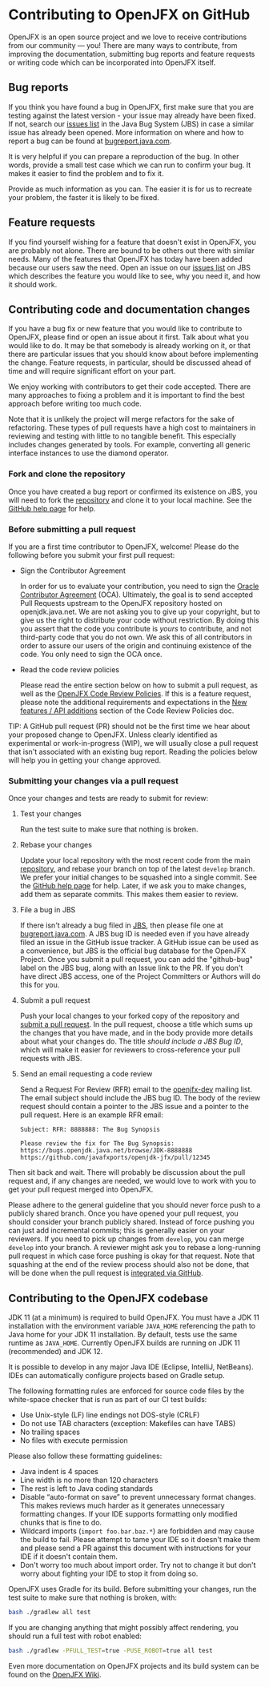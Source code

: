 Contributing to OpenJFX on GitHub
=============================

OpenJFX is an open source project and we love to receive contributions from our community &mdash; you! There are many ways to contribute, from improving the documentation, submitting bug reports and feature requests or writing code which can be incorporated into OpenJFX itself.

Bug reports
-----------

If you think you have found a bug in OpenJFX, first make sure that you are testing against the latest version - your issue may already have been fixed. If not, search our [issues list](https://bugs.openjdk.java.net) in the Java Bug System (JBS) in case a similar issue has already been opened. More information on where and how to report a bug can be found at [bugreport.java.com](http://bugreport.java.com/).

It is very helpful if you can prepare a reproduction of the bug. In other words, provide a small test case which we can run to confirm your bug. It makes it easier to find the problem and to fix it.

Provide as much information as you can. The easier it is for us to recreate your problem, the faster it is likely to be fixed.

Feature requests
----------------

If you find yourself wishing for a feature that doesn't exist in OpenJFX, you are probably not alone. There are bound to be others out there with similar needs. Many of the features that OpenJFX has today have been added because our users saw the need.
Open an issue on our [issues list](https://bugs.openjdk.java.net) on JBS which describes the feature you would like to see, why you need it, and how it should work.

Contributing code and documentation changes
-------------------------------------------

If you have a bug fix or new feature that you would like to contribute to OpenJFX, please find or open an issue about it first. Talk about what you would like to do. It may be that somebody is already working on it, or that there are particular issues that you should know about before implementing the change. Feature requests, in particular, should be discussed ahead of time and will require significant effort on your part.

We enjoy working with contributors to get their code accepted. There are many approaches to fixing a problem and it is important to find the best approach before writing too much code.

Note that it is unlikely the project will merge refactors for the sake of refactoring. These
types of pull requests have a high cost to maintainers in reviewing and testing with little
to no tangible benefit. This especially includes changes generated by tools. For example,
converting all generic interface instances to use the diamond operator.

### Fork and clone the repository

Once you have created a bug report or confirmed its existence on JBS, you will need to fork the [repository](https://github.com/javafxports/openjdk-jfx) and clone it to your local machine. See
the [GitHub help page](https://help.github.com/articles/fork-a-repo) for help.

### Before submitting a pull request

If you are a first time contributor to OpenJFX, welcome! Please do the following before you submit your first pull request:

* Sign the Contributor Agreement

    In order for us to evaluate your contribution, you need to sign the [Oracle Contributor Agreement](http://www.oracle.com/technetwork/community/oca-486395.html) (OCA). Ultimately, the goal is to send accepted Pull Requests upstream to the OpenJFX repository hosted on openjdk.java.net. We are not asking you to give up your copyright, but to give us the right to distribute your code without restriction. By doing this you assert that the code you contribute is *yours* to contribute, and not third-party code that you do not own. We ask this of all contributors in order to assure our users of the origin and continuing existence of the code. You only need to sign the OCA once.

* Read the code review policies

    Please read the entire section below on how to submit a pull request, as well as the [OpenJFX Code Review Policies](https://wiki.openjdk.java.net/display/OpenJFX/Code+Reviews). If this is a feature request, please note the additional requirements and expectations in the [New features / API additions](https://wiki.openjdk.java.net/display/OpenJFX/Code+Reviews#CodeReviews-NewFeaturesC.Newfeatures/APIadditions.) section of the Code Review Policies doc.

TIP: A GitHub pull request (PR) should not be the first time we hear about your proposed change to OpenJFX. Unless clearly identified as experimental or work-in-progress (WIP), we will usually close a pull request that isn't associated with an existing bug report. Reading the policies below will help you in getting your change approved.

### Submitting your changes via a pull request

Once your changes and tests are ready to submit for review:

1. Test your changes

    Run the test suite to make sure that nothing is broken.

2. Rebase your changes

    Update your local repository with the most recent code from the main [repository]((https://github.com/javafxports/openjdk-jfx)), and rebase your branch on top of the latest `develop` branch. We prefer your initial changes to be squashed into a single commit. See the [GitHub help page](https://help.github.com/articles/about-git-rebase/) for help. Later, if we ask you to make changes, add them as separate commits. This makes them easier to review.

3. File a bug in JBS

    If there isn't already a bug filed in [JBS](https://bugs.openjdk.java.net), then please file one at [bugreport.java.com](http://bugreport.java.com/). A JBS bug ID is needed even if you have already filed an issue in the GitHub issue tracker. A GitHub issue can be used as a convenience, but JBS is the official bug database for the OpenJFX Project. Once you submit a pull request, you can add the "github-bug" label on the JBS bug, along with an Issue link to the PR. If you don't have direct JBS access, one of the Project Committers or Authors will do this for you.

4. Submit a pull request

    Push your local changes to your forked copy of the repository and [submit a pull request](https://help.github.com/articles/using-pull-requests). In the pull request, choose a title which sums up the changes that you have made, and in the body provide more details about what your changes do. The title *should include a JBS Bug ID*, which will make it easier for reviewers to cross-reference your pull requests with JBS.

5. Send an email requesting a code review

    Send a Request For Review (RFR) email to the [openjfx-dev](mailto:openjfx-dev@openjdk.java.net) mailing list. The email subject should include the JBS bug ID. The body of the review request should contain a pointer to the JBS issue and a pointer to the pull request. Here is an example RFR email:
    ```
    Subject: RFR: 8888888: The Bug Synopsis

    Please review the fix for The Bug Synopsis:
    https://bugs.openjdk.java.net/browse/JDK-8888888
    https://github.com/javafxports/openjdk-jfx/pull/12345
    ```

Then sit back and wait. There will probably be discussion about the pull request and, if any changes are needed, we would love to work with you to get your pull request merged into OpenJFX.

Please adhere to the general guideline that you should never force push
to a publicly shared branch. Once you have opened your pull request, you
should consider your branch publicly shared. Instead of force pushing
you can just add incremental commits; this is generally easier on your
reviewers. If you need to pick up changes from `develop`, you can merge
`develop` into your branch. A reviewer might ask you to rebase a
long-running pull request in which case force pushing is okay for that
request. Note that squashing at the end of the review process should
also not be done, that will be done when the pull request is [integrated
via GitHub](https://github.com/blog/2141-squash-your-commits).

Contributing to the OpenJFX codebase
------------------------------------------

JDK 11 (at a minimum) is required to build OpenJFX. You must have a JDK 11 installation
with the environment variable `JAVA_HOME` referencing the path to Java home for
your JDK 11 installation. By default, tests use the same runtime as `JAVA_HOME`.
Currently OpenJFX builds are running on JDK 11 (recommended) and JDK 12.

It is possible to develop in any major Java IDE (Eclipse, IntelliJ, NetBeans). IDEs can automatically configure projects based on Gradle setup.

The following formatting rules are enforced for source code files by
the white-space checker that is run as part of our CI test builds:

* Use Unix-style (LF) line endings not DOS-style (CRLF)
* Do not use TAB characters (exception: Makefiles can have TABS)
* No trailing spaces
* No files with execute permission

Please also follow these formatting guidelines:

* Java indent is 4 spaces
* Line width is no more than 120 characters
* The rest is left to Java coding standards
* Disable &ldquo;auto-format on save&rdquo; to prevent unnecessary format changes. This makes reviews much harder as it generates unnecessary formatting changes. If your IDE supports formatting only modified chunks that is fine to do.
* Wildcard imports (`import foo.bar.baz.*`) are forbidden and may cause the build to fail. Please attempt to tame your IDE so it doesn't make them and please send a PR against this document with instructions for your IDE if it doesn't contain them.
* Don't worry too much about import order. Try not to change it but don't worry about fighting your IDE to stop it from doing so.

OpenJFX uses Gradle for its build. Before submitting your changes, run the test suite to make sure that nothing is broken, with:

```sh
bash ./gradlew all test
```

If you are changing anything that might possibly affect rendering, you should run a full test with robot enabled:

```sh
bash ./gradlew -PFULL_TEST=true -PUSE_ROBOT=true all test
```

Even more documentation on OpenJFX projects and its build system can be found on the
[OpenJFX Wiki](https://wiki.openjdk.java.net/display/OpenJFX/).
